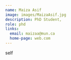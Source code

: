 ```yaml
---
name: Maiza Asif
image: images/MaizaAsif.jpg 
description: PhD Student, 
role: phd
links:
  email: maizaa@mun.ca
  home-page: web.com
---
```


self